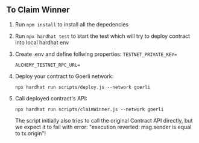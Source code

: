 ## To Claim Winner

1. Run `npm install` to install all the depedencies 
2. Run `npx hardhat test` to start the test which will try to deploy contract into local hardhat env
3. Create .env and define follwing properties:
    `TESTNET_PRIVATE_KEY=` 

    `ALCHEMY_TESTNET_RPC_URL=`
4. Deploy your contract to Goerli network:

    `npx hardhat run scripts/deploy.js --network goerli`
5. Call deployed contract's API:

    `npx hardhat run scripts/claimWinner.js --network goerli`
    
    The script initially also tries to call the original Contract API directly, but we expect it to fail with error: "execution reverted: msg.sender is equal to tx.origin"!
